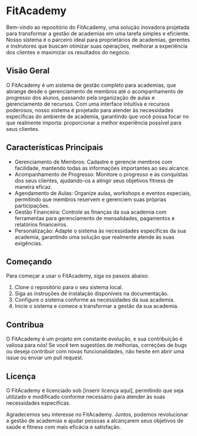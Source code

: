 # FitAcademy
Bem-vindo ao repositório do FitAcademy, uma solução inovadora projetada para transformar a gestão de academias em uma tarefa simples e eficiente. Nosso sistema é o parceiro ideal para proprietários de academias, gerentes e instrutores que buscam otimizar suas operações, melhorar a experiência dos clientes e maximizar os resultados do negócio.

## Visão Geral
O FitAcademy é um sistema de gestão completo para academias, que abrange desde o gerenciamento de membros até o acompanhamento de progresso dos alunos, passando pela organização de aulas e gerenciamento de recursos. Com uma interface intuitiva e recursos poderosos, nosso sistema é projetado para atender às necessidades específicas do ambiente de academia, garantindo que você possa focar no que realmente importa: proporcionar a melhor experiência possível para seus clientes.

## Características Principais
- Gerenciamento de Membros: Cadastre e gerencie membros com facilidade, mantendo todas as informações importantes ao seu alcance.
- Acompanhamento de Progresso: Monitore o progresso e as conquistas dos seus clientes, ajudando-os a atingir seus objetivos fitness de maneira eficaz.
- Agendamento de Aulas: Organize aulas, workshops e eventos especiais, permitindo que membros reservem e gerenciem suas próprias participações.
- Gestão Financeira: Controle as finanças da sua academia com ferramentas para gerenciamento de mensalidades, pagamentos e relatórios financeiros.
- Personalização: Adapte o sistema às necessidades específicas da sua academia, garantindo uma solução que realmente atende às suas exigências.
## Começando
Para começar a usar o FitAcademy, siga os passos abaixo:

1. Clone o repositório para o seu sistema local.
2. Siga as instruções de instalação disponíveis na documentação.
3. Configure o sistema conforme as necessidades da sua academia.
4. Inicie o sistema e comece a transformar a gestão da sua academia.
## Contribua
O FitAcademy é um projeto em constante evolução, e sua contribuição é valiosa para nós! Se você tem sugestões de melhorias, correções de bugs ou deseja contribuir com novas funcionalidades, não hesite em abrir uma issue ou enviar um pull request.

## Licença
O FitAcademy é licenciado sob [inserir licença aqui], permitindo que seja utilizado e modificado conforme necessário para atender às suas necessidades específicas.

Agradecemos seu interesse no FitAcademy. Juntos, podemos revolucionar a gestão de academias e ajudar pessoas a alcançarem seus objetivos de saúde e fitness com mais eficácia e satisfação.
